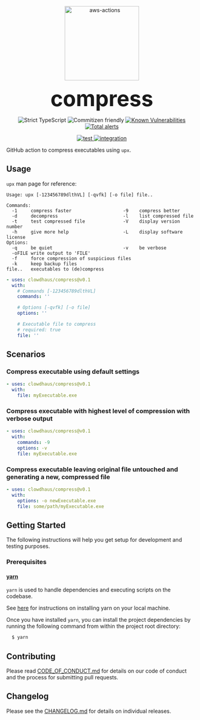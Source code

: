 <p align="center">
  <img src="./compress.jpg" alt="aws-actions" height="196px">
</p>
<h1 style="font-size: 56px; margin: 0; padding: 0;" align="center">
  compress
</h1>
<p align="center">
  <img src="https://badgen.net/badge/TypeScript/strict%20%F0%9F%92%AA/blue" alt="Strict TypeScript">
  <img src="https://img.shields.io/badge/commitizen-friendly-brightgreen.svg" alt="Commitizen friendly">
  <a href="https://snyk.io/test/github/clowdhaus/compress">
    <img src="https://snyk.io/test/github/clowdhaus/compress/badge.svg" alt="Known Vulnerabilities" data-canonical-src="https://snyk.io/test/github/clowdhaus/compress">
  </a>
  <a href="https://lgtm.com/projects/g/clowdhaus/compress/alerts/"><img alt="Total alerts" src="https://img.shields.io/lgtm/alerts/g/clowdhaus/compress.svg?logo=lgtm&logoWidth=18"/></a>
</p>
<p align="center">
  <a href="https://github.com/clowdhaus/compress/actions?query=workflow%3Atest">
    <img src="https://github.com/clowdhaus/compress/workflows/test/badge.svg?branch=master" alt="test">
  </a>
  <a href="https://github.com/clowdhaus/compress/actions?query=workflow%3Aintegration">
    <img src="https://github.com/clowdhaus/compress/workflows/integration/badge.svg?branch=master" alt="integration">
  </a>
</p>


GitHub action to compress executables using `upx`.

## Usage

`upx` man page for reference:

```
Usage: upx [-123456789dlthVL] [-qvfk] [-o file] file..

Commands:
  -1     compress faster                   -9    compress better
  -d     decompress                        -l    list compressed file
  -t     test compressed file              -V    display version number
  -h     give more help                    -L    display software license
Options:
  -q     be quiet                          -v    be verbose
  -oFILE write output to 'FILE'
  -f     force compression of suspicious files
  -k     keep backup files
file..   executables to (de)compress
```

```yml
- uses: clowdhaus/compress@v0.1
  with:
    # Commands [-123456789dlthVL]
    commands: ''

    # Options [-qvfk] [-o file]
    options: ''

    # Executable file to compress
    # required: true
    file: ''
```

## Scenarios

### Compress executable using default settings

```yml
- uses: clowdhaus/compress@v0.1
  with:
    file: myExecutable.exe
```

### Compress executable with highest level of compression with verbose output

```yml
- uses: clowdhaus/compress@v0.1
  with:
    commands: -9
    options: -v
    file: myExecutable.exe
```

### Compress executable leaving original file untouched and generating a new, compressed file

```yml
- uses: clowdhaus/compress@v0.1
  with:
    options: -o newExecutable.exe
    file: some/path/myExecutable.exe
```

## Getting Started

The following instructions will help you get setup for development and testing purposes.

### Prerequisites

#### [yarn](https://github.com/yarnpkg/yarn)

`yarn` is used to handle dependencies and executing scripts on the codebase.

See [here](https://yarnpkg.com/en/docs/install#debian-stable) for instructions on installing yarn on your local machine.

Once you have installed `yarn`, you can install the project dependencies by running the following command from within the project root directory:

```bash
  $ yarn
```

## Contributing

Please read [CODE_OF_CONDUCT.md](.github/CODE_OF_CONDUCT.md) for details on our code of conduct and the process for submitting pull requests.

## Changelog

Please see the [CHANGELOG.md](CHANGELOG.md) for details on individual releases.
